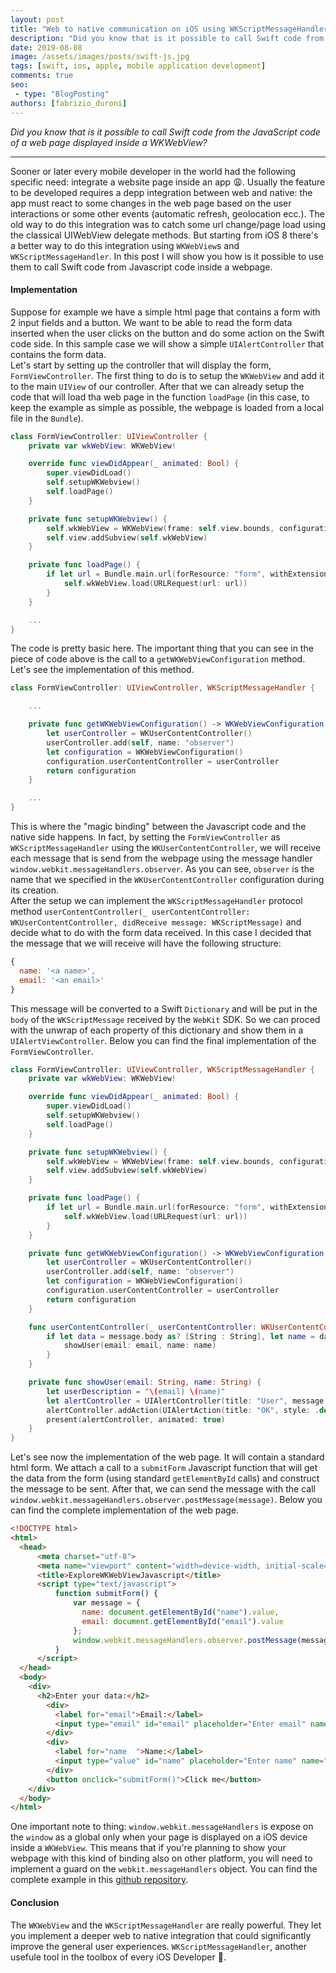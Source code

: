 ```yaml
---
layout: post
title: "Web to native communication on iOS using WKScriptMessageHandler"
description: "Did you know that is it possible to call Swift code from the JavaScript code of a web page displayed inside a WKWebView?"
date: 2019-08-08
image: /assets/images/posts/swift-js.jpg
tags: [swift, ios, apple, mobile application development]
comments: true
seo:
 - type: "BlogPosting"
authors: [fabrizio_duroni]
---
```


*Did you know that is it possible to call Swift code from the JavaScript code of a web page displayed inside a WKWebView?*

---

Sooner or later every mobile developer in the world had the following specific need: integrate a website page inside an app :weary:. Usually the feature to be developed requires a depp integration between web and native: the app must react to some changes in the web page based on the user interactions or some other events (automatic refresh, geolocation ecc.). The old way to do this integration was to catch some url change/page load using the classical UIWebView delegate methods. But starting from iOS 8 there's a better way to do this integration using `WKWebView`s and `WKScriptMessageHandler`. In this post I will show you how is it possible to use them to call Swift code from Javascript code inside a webpage.

#### Implementation

Suppose for example we have a simple html page that contains a form with 2 input fields and a button. We want to be able to read the form data inserted when the user clicks on the button and do some action on the Swift code side. In this sample case we will show a simple `UIAlertController` that contains the form data.  
Let's start by setting up the controller that will display the form, `FormViewController`. The first thing to do is to setup the `WKWebView` and add it to the main `UIView` of our controller. After that we can already setup the code that will load tha web page in the function `loadPage` (in this case, to keep the example as simple as possible, the webpage is loaded from a local file in the `Bundle`).

```swift
class FormViewController: UIViewController {
    private var wkWebView: WKWebView!

    override func viewDidAppear(_ animated: Bool) {
        super.viewDidLoad()
        self.setupWKWebview()
        self.loadPage()
    }

    private func setupWKWebview() {
        self.wkWebView = WKWebView(frame: self.view.bounds, configuration: self.getWKWebViewConfiguration())
        self.view.addSubview(self.wkWebView)
    }

    private func loadPage() {
        if let url = Bundle.main.url(forResource: "form", withExtension: "html") {
            self.wkWebView.load(URLRequest(url: url))
        }
    }

    ...
}
```

The code is pretty basic here. The important thing that you can see in the piece of code above is the call to a `getWKWebViewConfiguration` method. Let's see the implementation of this method.

```swift
class FormViewController: UIViewController, WKScriptMessageHandler {

    ...

    private func getWKWebViewConfiguration() -> WKWebViewConfiguration {
        let userController = WKUserContentController()
        userController.add(self, name: "observer")
        let configuration = WKWebViewConfiguration()
        configuration.userContentController = userController
        return configuration
    }

    ...
}
```

This is where the "magic binding" between the Javascript code and the native side happens. In fact, by setting the `FormViewController` as `WKScriptMessageHandler` using the `WKUserContentController`, we will receive each message that is send from the webpage using the message handler `window.webkit.messageHandlers.observer`. As you can see, `observer` is the name that we specified in the `WKUserContentController` configuration during its creation.  
After the setup we can implement the `WKScriptMessageHandler` protocol method `userContentController(_ userContentController: WKUserContentController, didReceive message: WKScriptMessage)` and decide what to do with the form data received. In this case I decided that the message that we will receive will have the following structure:

```javascript
{
  name: '<a name>',
  email: '<an email>'
}
```

This message will be converted to a Swift `Dictionary` and will be put in the `body` of the `WKScriptMessage` received by the `WebKit` SDK. So we can proced with the unwrap of each property of this dictionary and show them in a `UIAlertViewController`. Below you can find the final implementation of the `FormViewController`.

```swift
class FormViewController: UIViewController, WKScriptMessageHandler {
    private var wkWebView: WKWebView!

    override func viewDidAppear(_ animated: Bool) {
        super.viewDidLoad()
        self.setupWKWebview()
        self.loadPage()
    }

    private func setupWKWebview() {
        self.wkWebView = WKWebView(frame: self.view.bounds, configuration: self.getWKWebViewConfiguration())
        self.view.addSubview(self.wkWebView)
    }

    private func loadPage() {
        if let url = Bundle.main.url(forResource: "form", withExtension: "html") {
            self.wkWebView.load(URLRequest(url: url))
        }
    }

    private func getWKWebViewConfiguration() -> WKWebViewConfiguration {
        let userController = WKUserContentController()
        userController.add(self, name: "observer")
        let configuration = WKWebViewConfiguration()
        configuration.userContentController = userController
        return configuration
    }

    func userContentController(_ userContentController: WKUserContentController, didReceive message: WKScriptMessage) {
        if let data = message.body as? [String : String], let name = data["name"], let email = data["email"] {
            showUser(email: email, name: name)
        }
    }

    private func showUser(email: String, name: String) {
        let userDescription = "\(email) \(name)"
        let alertController = UIAlertController(title: "User", message: userDescription, preferredStyle: .alert)
        alertController.addAction(UIAlertAction(title: "OK", style: .default))
        present(alertController, animated: true)
    }
}
```

Let's see now the implementation of the web page. It will contain a standard html form. We attach a call to a `submitForm` Javascript function that will get the data from the form (using standard `getElementById` calls) and construct the message to be sent. After that, we can send the message with the call `window.webkit.messageHandlers.observer.postMessage(message)`. Below you can find the complete implementation of the web page.

```html
<!DOCTYPE html>
<html>
  <head>
      <meta charset="utf-8">
      <meta name="viewport" content="width=device-width, initial-scale=1.0, maximum-scale=1.0, user-scalable=no" />
      <title>ExploreWKWebViewJavascript</title>
      <script type="text/javascript">
          function submitForm() {
              var message = {
                name: document.getElementById("name").value,
                email: document.getElementById("email").value
              };
              window.webkit.messageHandlers.observer.postMessage(message);
          }
      </script>
  </head>
  <body>
    <div>
      <h2>Enter your data:</h2>
        <div>
          <label for="email">Email:</label>
          <input type="email" id="email" placeholder="Enter email" name="email">
        </div>
        <div>
          <label for="name  ">Name:</label>
          <input type="value" id="name" placeholder="Enter name" name="name">
        </div>
        <button onclick="submitForm()">Click me</button>
    </div>
  </body>
</html>
```

One important note to thing: `window.webkit.messageHandlers` is expose on the `window` as a global only when your page is displayed on a iOS device inside a `WKWebView`. This means that if you're planning to show your webpage with this kind of binding also on other platform, you will need to implement a guard on the `webkit.messageHandlers` object.
You can find the complete example in this [github repository](https://github.com/chicio/Explore-WKScriptMessageHandler "WKScriptMessageHandler github repository").

#### Conclusion

The `WKWebView` and the `WKScriptMessageHandler` are really powerful. They let you implement a deeper web to native integration that could significantly improve the general user experiences. `WKScriptMessageHandler`, 
another usefule tool in the toolbox of every iOS Developer :iphone:.